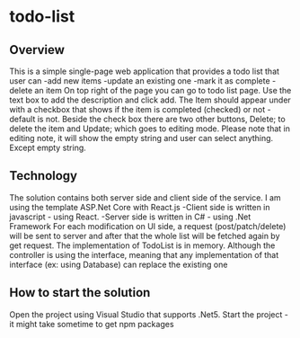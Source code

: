 # todo-list
## Overview
This is a simple single-page web application that provides a todo list that user can
-add new items
-update an existing one
-mark it as complete
-delete an item
On top right of the page you can go to todo list page. Use the text box to add the description and click add.
The Item should appear under with a checkbox that shows if the item is completed (checked) or not - default is not.
Beside the check box there are two other buttons, Delete; to delete the item and Update; which goes to editing mode.
Please note that in editing note, it will show the empty string and user can select anything. Except empty string.

## Technology
The solution contains both server side and client side of the service. I am using the template ASP.Net Core with React.js
-Client side is written in javascript - using React.
-Server side is written in C# - using .Net Framework
For each modification on UI side, a request (post/patch/delete) will be sent to server and after that the whole
list will be fetched again by get request. The implementation of TodoList is in memory. Although the controller
is using the interface, meaning that any implementation of that interface (ex: using Database) can replace the existing one

## How to start the solution
Open the project using Visual Studio that supports .Net5. Start the project - it might take sometime to get npm packages

